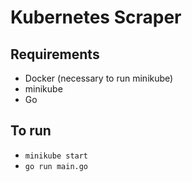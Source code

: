 # Kubernetes Scraper

## Requirements
* Docker (necessary to run minikube)
* minikube
* Go

## To run
* `minikube start`
* `go run main.go`
